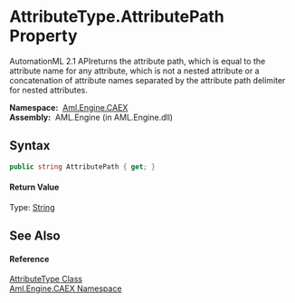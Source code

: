 AttributeType.AttributePath Property
====================================
AutomationML 2.1 APIreturns the attribute path, which is equal to the attribute name for any attribute, which is not a nested attribute or a concatenation of attribute names separated by the attribute path delimiter for nested attributes.

  **Namespace:**  [Aml.Engine.CAEX][1]  
  **Assembly:**  AML.Engine (in AML.Engine.dll)

Syntax
------

```csharp
public string AttributePath { get; }
```

#### Return Value
Type: [String][2]  


See Also
--------

#### Reference
[AttributeType Class][3]  
[Aml.Engine.CAEX Namespace][1]  

[1]: ../README.md
[2]: https://docs.microsoft.com/dotnet/api/system.string
[3]: README.md
[4]: https://www.automationml.org
[5]: ../../icons/logoShade.png